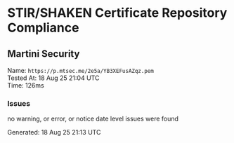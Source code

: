 # STIR/SHAKEN Certificate Repository Compliance

## Martini Security

Name: `https://p.mtsec.me/2e5a/YB3XEFusAZqz.pem`\
Tested At: 18 Aug 25 21:04 UTC\
Time: 126ms

### Issues

no warning, or error, or notice date level issues were found

Generated: 18 Aug 25 21:13 UTC